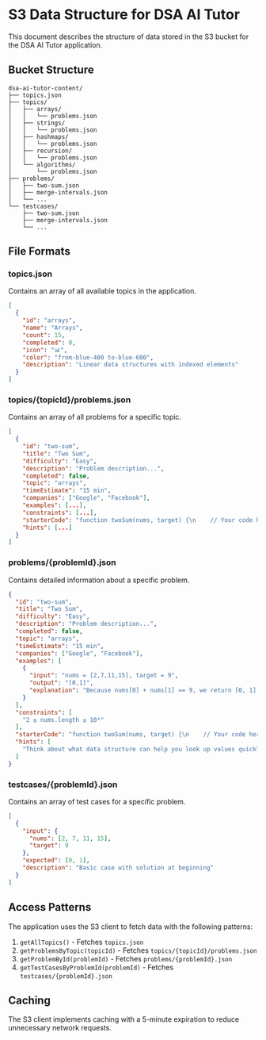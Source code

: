# S3 Data Structure for DSA AI Tutor

This document describes the structure of data stored in the S3 bucket for the DSA AI Tutor application.

## Bucket Structure

```
dsa-ai-tutor-content/
├── topics.json
├── topics/
│   ├── arrays/
│   │   └── problems.json
│   ├── strings/
│   │   └── problems.json
│   ├── hashmaps/
│   │   └── problems.json
│   ├── recursion/
│   │   └── problems.json
│   └── algorithms/
│       └── problems.json
├── problems/
│   ├── two-sum.json
│   ├── merge-intervals.json
│   └── ...
└── testcases/
    ├── two-sum.json
    ├── merge-intervals.json
    └── ...
```

## File Formats

### topics.json
Contains an array of all available topics in the application.

```json
[
  {
    "id": "arrays",
    "name": "Arrays",
    "count": 15,
    "completed": 0,
    "icon": "📊",
    "color": "from-blue-400 to-blue-600",
    "description": "Linear data structures with indexed elements"
  }
]
```

### topics/{topicId}/problems.json
Contains an array of all problems for a specific topic.

```json
[
  {
    "id": "two-sum",
    "title": "Two Sum",
    "difficulty": "Easy",
    "description": "Problem description...",
    "completed": false,
    "topic": "arrays",
    "timeEstimate": "15 min",
    "companies": ["Google", "Facebook"],
    "examples": [...],
    "constraints": [...],
    "starterCode": "function twoSum(nums, target) {\n    // Your code here\n}",
    "hints": [...]
  }
]
```

### problems/{problemId}.json
Contains detailed information about a specific problem.

```json
{
  "id": "two-sum",
  "title": "Two Sum",
  "difficulty": "Easy",
  "description": "Problem description...",
  "completed": false,
  "topic": "arrays",
  "timeEstimate": "15 min",
  "companies": ["Google", "Facebook"],
  "examples": [
    {
      "input": "nums = [2,7,11,15], target = 9",
      "output": "[0,1]",
      "explanation": "Because nums[0] + nums[1] == 9, we return [0, 1]."
    }
  ],
  "constraints": [
    "2 ≤ nums.length ≤ 10⁴"
  ],
  "starterCode": "function twoSum(nums, target) {\n    // Your code here\n}",
  "hints": [
    "Think about what data structure can help you look up values quickly."
  ]
}
```

### testcases/{problemId}.json
Contains an array of test cases for a specific problem.

```json
[
  {
    "input": {
      "nums": [2, 7, 11, 15],
      "target": 9
    },
    "expected": [0, 1],
    "description": "Basic case with solution at beginning"
  }
]
```

## Access Patterns

The application uses the S3 client to fetch data with the following patterns:

1. `getAllTopics()` - Fetches `topics.json`
2. `getProblemsByTopic(topicId)` - Fetches `topics/{topicId}/problems.json`
3. `getProblemById(problemId)` - Fetches `problems/{problemId}.json`
4. `getTestCasesByProblemId(problemId)` - Fetches `testcases/{problemId}.json`

## Caching

The S3 client implements caching with a 5-minute expiration to reduce unnecessary network requests.